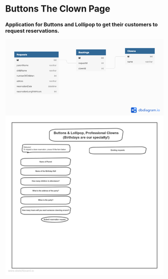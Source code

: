 # Buttons The Clown Page
### Application for Buttons and Lollipop to get their customers to request reservations.
![ERD](src/images/Buttons_ERD.png)
![Wireframe](src/images/jCQrmkndBBvW.jpg)
